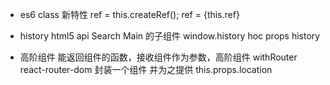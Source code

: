 - es6 class 新特性
  ref = this.createRef();
  ref = {this.ref}

- history html5 api
  Search Main 的子组件
  window.history
  hoc props history
  <Route> <Search/> </Route>

- 高阶组件
  能返回组件的函数，接收组件作为参数，高阶组件
  withRouter react-router-dom 封装一个组件
  并为之提供 this.props.location
